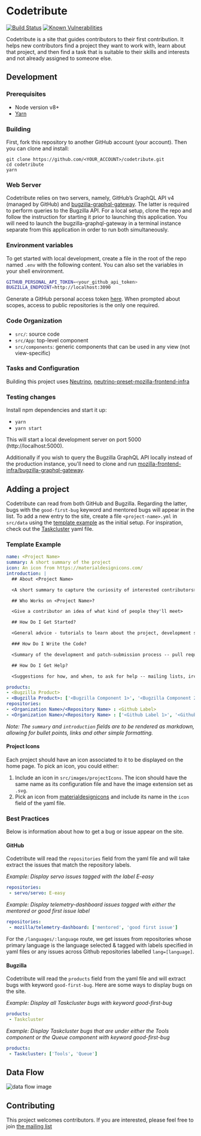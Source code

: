 # Codetribute

[![Build Status][travis-image]][travis-url]
[![Known Vulnerabilities][snyk-image]][snyk-url]

Codetribute is a site that guides contributors to
their first contribution. It helps new contributors 
find a project they want to work with, learn about 
that project, and then find a task that is suitable 
to their skills and interests and not already assigned to 
someone else.

## Development

### Prerequisites

- Node version v8+
- [Yarn](https://www.npmjs.com/package/yarn)

### Building

First, fork this repository to another GitHub account (your account).
Then you can clone and install:

```
git clone https://github.com/<YOUR_ACCOUNT>/codetribute.git
cd codetribute
yarn
```

### Web Server
Codetribute relies on two servers, namely, GitHub’s GraphQL API v4 (managed by GitHub) and
[bugzilla-graphql-gateway](http://github.com/mozilla-frontend-infra/bugzilla-graphql-gateway). 
The latter is required to perform queries to the Bugzilla API. For a local setup, clone the repo 
and follow the instruction for starting it prior to launching this application. You will need to
launch the bugzilla-graphql-gateway in a terminal instance separate from this application in order 
to run both simultaneously.

### Environment variables

To get started with local development, create a file in the root of the repo named
`.env` with the following content. You can also set the variables in your shell environment.

```bash
GITHUB_PERSONAL_API_TOKEN=<your_github_api_token>
BUGZILLA_ENDPOINT=http://localhost:3090
```

Generate a GitHub personal access token [here](https://github.com/settings/tokens). When prompted
about scopes, access to public repositories is the only one required.

### Code Organization

- `src/`: source code
- `src/App`: top-level component
- `src/components`: generic components that can be used in any view (not view-specific)

### Tasks and Configuration

Building this project uses [Neutrino](https://github.com/mozilla-neutrino/neutrino-dev),
[neutrino-preset-mozilla-frontend-infra](https://github.com/mozilla-frontend-infra/neutrino-preset-mozilla-frontend-infra)

### Testing changes

Install npm dependencies and start it up:

- `yarn`
- `yarn start`

This will start a local development server on port 5000 (http://localhost:5000).

Additionally if you wish to query the Bugzilla GraphQL API locally instead of
the production instance, you'll need to clone and run
[mozilla-frontend-infra/bugzilla-graphql-gateway](https://github.com/mozilla-frontend-infra/bugzilla-graphql-gateway).

## Adding a project

Codetribute can read from both GitHub and Bugzilla. Regarding the latter, bugs with the `good-first-bug` keyword and mentored bugs will appear in the list.
To add a new entry to the site, create a file `<project-name>.yml` in `src/data` using the [template example](#template-example) as the initial setup. 
For inspiration, check out the [Taskcluster](https://github.com/mozilla-frontend-infra/codetribute/blob/master/src/data/taskcluster.yaml) yaml file.

### Template Example

```yaml
name: <Project Name>
summary: A short summary of the project
icon: An icon from https://materialdesignicons.com/
introduction: |
  ## About <Project Name>

  <A short summary to capture the curiosity of interested contributors>

  ## Who Works on <Project Name>?

  <Give a contributor an idea of what kind of people they'll meet>

  ## How Do I Get Started?

  <General advice - tutorials to learn about the project, development setup, repo to clone if there is only one>

  ### How Do I Write the Code?

  <Summary of the development and patch-submission process -- pull requests? patches on bugzilla? tests?>

  ## How Do I Get Help?

  <Suggestions for how, and when, to ask for help -- mailing lists, irc channels, bug or issue comments, etc.>

products:
- <Bugzilla Product>
- <Bugzilla Product>: ['<Bugzilla Component 1>', '<Bugzilla Component 2>']
repositories:
- <Organization Name>/<Repository Name> : <Github Label>
- <Organization Name>/<Repository Name> : ['<Github Label 1>', '<Github Label 2>']

```
_Note: The `summary` and `introduction` fields are to be rendered as markdown, allowing for bullet points, links and other simple formatting._

#### Project Icons

Each project should have an icon associated to it to be displayed on the home page. To pick an icon, you could either:
1. Include an icon in `src/images/projectIcons`. The icon should have the same name as its configuration file
and have the image extension set as `.svg`.
2. Pick an icon from [materialdesignicons](https://materialdesignicons.com) and include its name in the `icon` field of the yaml file.

### Best Practices

Below is information about how to get a bug or issue appear on the site.

#### GitHub

Codetribute will read the `repositories` field from the yaml file and will take extract the issues that match the repository labels.

_Example: Display servo issues tagged with the label *E-easy*_

```yaml
repositories: 
 - servo/servo: E-easy
```

_Example: Display telemetry-dashboard issues tagged with either the *mentored* or *good first issue* label_

```yaml
repositories:
 - mozilla/telemetry-dashboard: ['mentored', 'good first issue']
```

For the `/languages/:language` route, we get issues from repositories whose primary language is the language selected & tagged with labels specified in yaml files
or any issues across Github repositories labelled `lang=[language]`.

#### Bugzilla

Codetribute will read the `products` field from the yaml file and will extract bugs with keyword `good-first-bug`. Here are some ways to display bugs on the site.

_Example: Display all Taskcluster bugs with keyword *good-first-bug*_

```yaml
products: 
 - Taskcluster
```

_Example: Display Taskcluster bugs that are under either the Tools component or the Queue component with keyword *good-first-bug*_

```yaml
products:
 - Taskcluster: ['Tools', 'Queue']
```

## Data Flow

![data flow image](codetribute-data-flow.png)

## Contributing

This project welcomes contributors. If you are interested, please feel free to
join [the mailing list](https://mail.mozilla.org/listinfo/bugsahoy-devel)

[snyk-image]: https://snyk.io/test/github/mozilla-frontend-infra/codetribute/badge.svg
[snyk-url]: https://snyk.io/test/github/mozilla-frontend-infra/codetribute?targetFile=package.json
[travis-image]: https://travis-ci.com/mozilla-frontend-infra/codetribute.svg?branch=master
[travis-url]: https://travis-ci.com/mozilla-frontend-infra/codetribute
